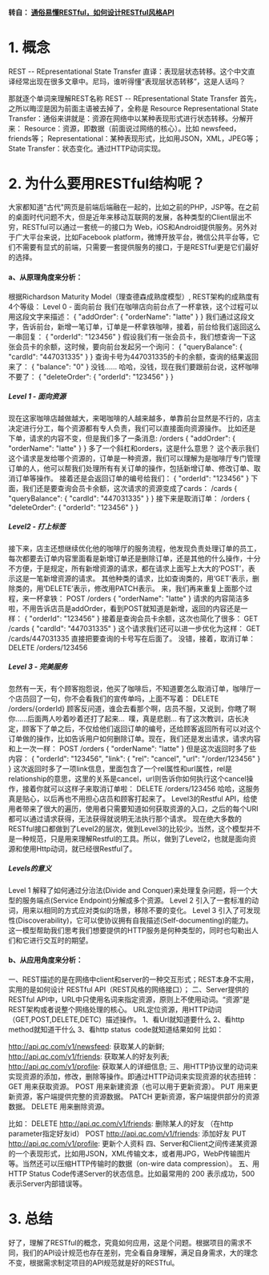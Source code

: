 #### 转自： [通俗易懂RESTful，如何设计RESTful风格API](https://blog.csdn.net/a78270528/article/details/78469758)

# 1. 概念
REST -- REpresentational State Transfer 直译：表现层状态转移。这个中文直译经常出现在很多文章中。尼玛，谁听得懂“表现层状态转移”，这是人话吗？

那就逐个单词来理解REST名称
REST -- REpresentational State Transfer
首先，之所以晦涩是因为前面主语被去掉了，全称是 Resource Representational State Transfer：通俗来讲就是：资源在网络中以某种表现形式进行状态转移。分解开来：
Resource：资源，即数据（前面说过网络的核心）。比如 newsfeed，friends等；
Representational：某种表现形式，比如用JSON，XML，JPEG等；
State Transfer：状态变化。通过HTTP动词实现。

# 2. 为什么要用RESTful结构呢？
大家都知道"古代"网页是前端后端融在一起的，比如之前的PHP，JSP等。在之前的桌面时代问题不大，但是近年来移动互联网的发展，各种类型的Client层出不穷，RESTful可以通过一套统一的接口为 Web，iOS和Android提供服务。另外对于广大平台来说，比如Facebook platform，微博开放平台，微信公共平台等，它们不需要有显式的前端，只需要一套提供服务的接口，于是RESTful更是它们最好的选择。

#### a、从原理角度来分析：
根据Richardson Maturity Model（理查德森成熟度模型）, REST架构的成熟度有4个等级：
Level 0 - 面向前台
我们在咖啡店向前台点了一杯拿铁，这个过程可以用这段文字来描述：
{
    "addOrder": {
        "orderName": "latte"
    }
}
我们通过这段文字，告诉前台，新增一笔订单，订单是一杯拿铁咖啡，接着，前台给我们返回这么一串回复：
{
    "orderId": "123456"
}
假设我们有一张会员卡，我们想查询一下这张会员卡的余额，这时候，要向前台发起另一个询问：
{
    "queryBalance": {
        "cardId": "447031335"
    }
}
查询卡号为447031335的卡的余额，查询的结果返回来了：
{
    "balance": "0"
}
没钱……
哈哈，没钱，现在我们要跟前台说，这杯咖啡不要了：
{
    "deleteOrder": {
        "orderId": "123456"
    }
}


##### Level 1 - 面向资源
现在这家咖啡店越做越大，来喝咖啡的人越来越多，单靠前台显然是不行的，店主决定进行分工，每个资源都有专人负责，我们可以直接面向资源操作。
比如还是下单，请求的内容不变，但是我们多了一条消息:
/orders
{
    "addOrder": {
        "orderName": "latte"
    }
}
多了一个斜杠和orders，这是什么意思？
这个表示我们这个请求是发给哪个资源的，订单是一种资源，我们可以理解为是咖啡厅专门管理订单的人，他可以帮我们处理所有有关订单的操作，包括新增订单、修改订单、取消订单等操作。
接着还是会返回订单的编号给我们：
{
    "orderId": "123456"
}
下面，我们还是要查询会员卡余额，这次请求的资源变成了cards：
/cards
{
    "queryBalance": {
        "cardId": "447031335"
    }
}
接下来是取消订单：
/orders
{
    "deleteOrder": {
        "orderId": "123456"
    }
}


##### Level2 - 打上标签
接下来，店主还想继续优化他的咖啡厅的服务流程，他发现负责处理订单的员工，每次都要去订单内容里面看是新增订单还是删除订单，还是其他的什么操作，十分不方便，于是规定，所有新增资源的请求，都在请求上面写上大大的‘POST’，表示这是一笔新增资源的请求。
其他种类的请求，比如查询类的，用‘GET’表示，删除类的，用‘DELETE’表示，修改用PATCH表示。
来，我们再来重复上面那个过程，来一杯拿铁：
POST /orders
{
    "orderName": "latte"
}
请求的内容简洁多啦，不用告诉店员是addOrder，看到POST就知道是新增，返回的内容还是一样：
{
    "orderId": "123456"
}
接着是查询会员卡余额，这次也简化了很多：
GET /cards
{
    "cardId": "447031335"
}
这个请求我们还可以进一步优化为这样：
GET /cards/447031335
直接把要查询的卡号写在后面了。
没错，接着，取消订单：
DELETE /orders/123456


##### Level 3 - 完美服务
忽然有一天，有个顾客抱怨说，他买了咖啡后，不知道要怎么取消订单，咖啡厅一个店员回了一句，你不会看我们的宣传单吗，上面不写着：
DELETE /orders/{orderId}
顾客反问道，谁会去看那个啊，店员不服，又说到，你瞎了啊你……后面两人吵着吵着还打了起来… 
噗，真是悲剧…
有了这次教训，店长决定，顾客下了单之后，不仅给他们返回订单的编号，还给顾客返回所有可以对这个订单做的操作，比如告诉用户如何删除订单。现在，我们还是发出请求，请求内容和上一次一样：
POST /orders
{
    "orderName": "latte"
}
但是这次返回时多了些内容：
{
    "orderId": "123456",
    "link": {
        "rel": "cancel",
        "url": "/order/123456"
    }
}
这次返回时多了一项link信息，里面包含了一个rel属性和url属性，rel是relationship的意思，这里的关系是cancel，url则告诉你如何执行这个cancel操作，接着你就可以这样子来取消订单啦：
DELETE /orders/123456
哈哈，这服务真是贴心，以后再也不用担心店员和顾客打起来了。
Level3的Restful API，给使用者带来了很大的遍历，使用者只需要知道如何获取资源的入口，之后的每个URI都可以通过请求获得，无法获得就说明无法执行那个请求。
现在绝大多数的RESTful接口都做到了Level2的层次，做到Level3的比较少。当然，这个模型并不是一种规范，只是用来理解Restful的工具。所以，做到了Level2，也就是面向资源和使用Http动词，就已经很Restful了。


##### Levels的意义
Level 1 解释了如何通过分治法(Divide and Conquer)来处理复杂问题，将一个大型的服务端点(Service Endpoint)分解成多个资源。
Level 2 引入了一套标准的动词，用来以相同的方式应对类似的场景，移除不要的变化。
Level 3 引入了可发现性(Discoverability)，它可以使协议拥有自我描述(Self-documenting)的能力。
这一模型帮助我们思考我们想要提供的HTTP服务是何种类型的，同时也勾勒出人们和它进行交互时的期望。


#### b、从应用角度来分析：
一、REST描述的是在网络中client和server的一种交互形式；REST本身不实用，实用的是如何设计 RESTful API（REST风格的网络接口）；
二、Server提供的RESTful API中，URL中只使用名词来指定资源，原则上不使用动词。“资源”是REST架构或者说整个网络处理的核心。
URL定位资源，用HTTP动词（GET,POST,DELETE,DETC）描述操作。
1、看Url就知道要什么
2、看http method就知道干什么
3、看http status  code就知道结果如何
比如：

http://api.qc.com/v1/newsfeed: 获取某人的新鲜; 
http://api.qc.com/v1/friends: 获取某人的好友列表;
http://api.qc.com/v1/profile: 获取某人的详细信息;
三、用HTTP协议里的动词来实现资源的添加，修改，删除等操作。即通过HTTP动词来实现资源的状态扭转：
GET 用来获取资源。
POST 用来新建资源（也可以用于更新资源）。
PUT 用来更新资源，客户端提供完整的资源数据。
PATCH 更新资源，客户端提供部分的资源数据。
DELETE 用来删除资源。

比如：
DELETE http://api.qc.com/v1/friends: 删除某人的好友 （在http parameter指定好友id）
POST http://api.qc.com/v1/friends: 添加好友
PUT http://api.qc.com/v1/profile: 更新个人资料
四、Server和Client之间传递某资源的一个表现形式，比如用JSON，XML传输文本，或者用JPG，WebP传输图片等。当然还可以压缩HTTP传输时的数据（on-wire data compression）。
五、用 HTTP Status Code传递Server的状态信息。比如最常用的 200 表示成功，500 表示Server内部错误等。

# 3. 总结
好了，理解了RESTful的概念，究竟如何应用，这是个问题。根据项目的需求不同，我们的API设计规范也存在差别，完全看自身理解，满足自身需求，大的理念不变，根据需求制定项目的API规范就是好的RESTful。


